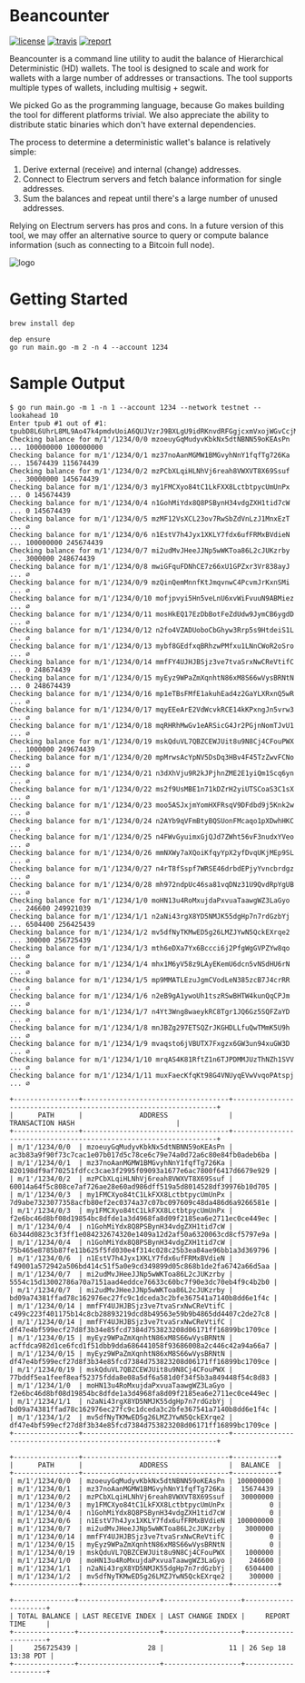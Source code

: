 Beancounter
==========

[![license](http://img.shields.io/badge/license-apache_2.0-blue.svg?style=flat)](https://raw.githubusercontent.com/square/beancounter/master/LICENSE) [![travis](https://img.shields.io/travis/com/square/beancounter.svg?maxAge=3600&logo=travis&label=travis)](https://travis-ci.com/square/beancounter) [![report](https://goreportcard.com/badge/github.com/square/beancounter)](https://goreportcard.com/report/github.com/square/beancounter)

Beancounter is a command line utility to audit the balance of Hierarchical Deterministic (HD) wallets. The tool is
designed to scale and work for wallets with a large number of addresses or transactions. The tool supports multiple
types of wallets, including multisig + segwit.

We picked Go as the programming language, because Go makes building the tool for different platforms trivial. We also
appreciate the ability to distribute static binaries which don't have external dependencies.

The process to determine a deterministic wallet's balance is relatively simple:
1. Derive external (receive) and internal (change) addresses.
2. Connect to Electrum servers and fetch balance information for single addresses.
3. Sum the balances and repeat until there's a large number of unused addresses.

Relying on Electrum servers has pros and cons. In a future version of this tool, we may offer an alternative source to
query or compute balance information (such as connecting to a Bitcoin full node).

![logo](https://raw.githubusercontent.com/square/beancounter/master/coffee.jpg)

Getting Started
===============

```
brew install dep

dep ensure
go run main.go -m 2 -n 4 --account 1234
```

Sample Output
=============

```
$ go run main.go -m 1 -n 1 --account 1234 --network testnet --lookahead 10
Enter tpub #1 out of #1:
tpubD8L6UhrL8ML9Ao47k4pmdvUoiA6QUJVzrJ9BXLgU9idRKnvdRFGgjcxmVxojWGvCcjMi6QWCp8uMpCwWdSFRDNJ7utizxLy27sVWXQT4Jz7
Checking balance for m/1'/1234/0/0 mzoeuyGqMudyvKbkNx5dtNBNN59oKEAsPn ... 100000000 100000000
Checking balance for m/1'/1234/0/1 mz37noAanMGMW1BMGvyhNnY1fqfTg726Ka ... 15674439 115674439
Checking balance for m/1'/1234/0/2 mzPCbXLqiHLNhVj6reah8VWXVT8X69Ssuf ... 30000000 145674439
Checking balance for m/1'/1234/0/3 my1FMCXyo84tC1LkFXX8LctbtpycUmUnPx ... 0 145674439
Checking balance for m/1'/1234/0/4 n1GohMiYdx8Q8PSBynH34vdgZXH1tid7cW ... 0 145674439
Checking balance for m/1'/1234/0/5 mzMF12VsXCL23ov7RwSbZdVnLzJ1MnxEzT ... ∅
Checking balance for m/1'/1234/0/6 n1EstV7h4Jyx1XKLY7fdx6ufFRMxBVdieN ... 100000000 245674439
Checking balance for m/1'/1234/0/7 mi2udMvJHeeJJNp5wWKToa86L2cJUKzrby ... 3000000 248674439
Checking balance for m/1'/1234/0/8 mwiGFquFDNhCE7z66xU1GPZxr3Vr838ayJ ... ∅
Checking balance for m/1'/1234/0/9 mzQinQemMnnfKtJmqvnwC4PcvmJrKxnSMi ... ∅
Checking balance for m/1'/1234/0/10 mofjpvyi5Hn5veLnU6xvWiFvuuN9ABMiez ... ∅
Checking balance for m/1'/1234/0/11 mosHkEQ17EzDbBotFeZdUdw9JymCB6ygdD ... ∅
Checking balance for m/1'/1234/0/12 n2fo4VZADUoboCbGhyw3Rrp5s9HtdeiS1L ... ∅
Checking balance for m/1'/1234/0/13 mybf8GEdfxqBRhzwPMfxu1LNnCWoR2oSro ... ∅
Checking balance for m/1'/1234/0/14 mmfFY4UJHJBSjz3ve7tvaSrxNwCReVtifC ... 0 248674439
Checking balance for m/1'/1234/0/15 myEyz9WPaZmXqnhtN86xM8S66wVysBRNtN ... 0 248674439
Checking balance for m/1'/1234/0/16 mp1eTBsFMfE1akuhEad4z2GaYLXRxnQ5wR ... ∅
Checking balance for m/1'/1234/0/17 mqyEEeArE2VdWcvkRCE14kKPxngJn5vrw3 ... ∅
Checking balance for m/1'/1234/0/18 mqRHRhMwGv1eARSicG4Jr2PGjnNomTJvU1 ... ∅
Checking balance for m/1'/1234/0/19 mskQduVL7QBZCEWJUit8u9N8Cj4CFouPWX ... 1000000 249674439
Checking balance for m/1'/1234/0/20 mpMrwsAcYpNV5DsDq3HBv4F45TzZwvFCNo ... ∅
Checking balance for m/1'/1234/0/21 n3dXhVju9R2kJPjhnZME2E1yiQm1Scq6yn ... ∅
Checking balance for m/1'/1234/0/22 ms2f9UsMBE1n71kDZrH2yiUTSCoaS3C1sX ... ∅
Checking balance for m/1'/1234/0/23 moo5ASJxjmYomHXFRsqV9DFdbd9j5Knk2w ... ∅
Checking balance for m/1'/1234/0/24 n2AYb9qVFmBtyBQSUonFMcaqo1pXDwhHKC ... ∅
Checking balance for m/1'/1234/0/25 n4FWvGyuimxGjQJd7ZWht56vF3nudxYVeo ... ∅
Checking balance for m/1'/1234/0/26 mmNXWy7aXQoiKfqyYpX2yfDvqUKjMEp9SL ... ∅
Checking balance for m/1'/1234/0/27 n4rT8fSspf7WRSE46drbdEPjyYvncbrdgz ... ∅
Checking balance for m/1'/1234/0/28 mh972ndpUc46sa81vqDNz31U9QvdRpYgUB ... ∅
Checking balance for m/1'/1234/1/0 moHN13u4RoMxujdaPxvuaTaawgWZ3LaGyo ... 246600 249921039
Checking balance for m/1'/1234/1/1 n2aNi43rgX8YD5NMJK55dgHp7n7rdGzbYj ... 6504400 256425439
Checking balance for m/1'/1234/1/2 mv5dfNyTKMwED5g26LMZJYwN5QckEXrqe2 ... 300000 256725439
Checking balance for m/1'/1234/1/3 mth6eDXa7Yx6Bccci6j2PfgWgGVPZYw8qo ... ∅
Checking balance for m/1'/1234/1/4 mhx1M6yV58z9LAyEKemU6dcn5vNSdHU6rN ... ∅
Checking balance for m/1'/1234/1/5 mp9MMATLEzuJgmCVodLeN385zcB7J4crRR ... ∅
Checking balance for m/1'/1234/1/6 n2eB9gA1ywoUh1tszRSwBHTW4kunQqCPJm ... ∅
Checking balance for m/1'/1234/1/7 n4Yt3Wng8waeykRC8Tgr1JQ6Gz5SQFZaYD ... ∅
Checking balance for m/1'/1234/1/8 mnJBZg297ETSQZrJKGHDLLfuQwTMmK5U9h ... ∅
Checking balance for m/1'/1234/1/9 mvaqsto6jVBUTX7Fxgzx6GW3un94xuGW3D ... ∅
Checking balance for m/1'/1234/1/10 mrqAS4K81RftZ1n6TJPDMMJUzThNZh1SVV ... ∅
Checking balance for m/1'/1234/1/11 muxFaecKfqKt98G4VNUyqEVwVvqoPAtspj ... ∅

+----------------+------------------------------------+------------------------------------------------------------------+
|      PATH      |              ADDRESS               |                         TRANSACTION HASH                         |
+----------------+------------------------------------+------------------------------------------------------------------+
| m/1'/1234/0/0  | mzoeuyGqMudyvKbkNx5dtNBNN59oKEAsPn | ac3b83a9f90f73c7cac1e07b017d5c78ce6c79e74a0d72a6c80e84fb0adeb6ba |
| m/1'/1234/0/1  | mz37noAanMGMW1BMGvyhNnY1fqfTg726Ka | 820198df9af70251fdfcc3cae3f2995f09093a1677e6ac7800f6417d6679e929 |
| m/1'/1234/0/2  | mzPCbXLqiHLNhVj6reah8VWXVT8X69Ssuf | 60014a64f5c808ce7af726ae28e60ad986dff519a5d8014528df39976b10d705 |
| m/1'/1234/0/3  | my1FMCXyo84tC1LkFXX8LctbtpycUmUnPx | 7d9abe7323077358acfb80ef2ec0374a37c07bc097609c48da486d6a9266581e |
| m/1'/1234/0/3  | my1FMCXyo84tC1LkFXX8LctbtpycUmUnPx | f2e6bc46d8bf08d19854bc8dfde1a3d4968fa8d09f2185ea6e2711ec0ce449ec |
| m/1'/1234/0/4  | n1GohMiYdx8Q8PSBynH34vdgZXH1tid7cW | 6b344d0823c3f3ff1e084232674320e1409a12d2af50a6320063cd8cf5797e9a |
| m/1'/1234/0/4  | n1GohMiYdx8Q8PSBynH34vdgZXH1tid7cW | 75b465e8785b87fe11b625f5fd030e4f314c028c25b3ea84ae96bb1a3d369796 |
| m/1'/1234/0/6  | n1EstV7h4Jyx1XKLY7fdx6ufFRMxBVdieN | f49001a572942a506bd414c51f5a0e9cd349899d05c868b1de2fa6742a66d5aa |
| m/1'/1234/0/7  | mi2udMvJHeeJJNp5wWKToa86L2cJUKzrby | 5554c15d13002786a70a7151aad4eddce76633c60bc7f90e3dc70eb4f9c4b2b0 |
| m/1'/1234/0/7  | mi2udMvJHeeJJNp5wWKToa86L2cJUKzrby | bd09a74381ffad78c162976ec27fc9c1dceda3c2bfe367541a7140b8dd6e1f4c |
| m/1'/1234/0/14 | mmfFY4UJHJBSjz3ve7tvaSrxNwCReVtifC | c499c223f401175b14c8cb28893219dcd8b49563e59b9b4865dd4407c2de27c8 |
| m/1'/1234/0/14 | mmfFY4UJHJBSjz3ve7tvaSrxNwCReVtifC | df47e4bf599ecf27d8f3b34e85fcd7384d753823208d06171ff16899bc1709ce |
| m/1'/1234/0/15 | myEyz9WPaZmXqnhtN86xM8S66wVysBRNtN | acffdca982d1ce6fcd1f51dbb9dda686441058f93686008a2c446c42a94a66a7 |
| m/1'/1234/0/15 | myEyz9WPaZmXqnhtN86xM8S66wVysBRNtN | df47e4bf599ecf27d8f3b34e85fcd7384d753823208d06171ff16899bc1709ce |
| m/1'/1234/0/19 | mskQduVL7QBZCEWJUit8u9N8Cj4CFouPWX | 77bddf5ea1feef8eaf52375fdda8e08a5df6a581d0f34f5b3a849448f54c8d83 |
| m/1'/1234/1/0  | moHN13u4RoMxujdaPxvuaTaawgWZ3LaGyo | f2e6bc46d8bf08d19854bc8dfde1a3d4968fa8d09f2185ea6e2711ec0ce449ec |
| m/1'/1234/1/1  | n2aNi43rgX8YD5NMJK55dgHp7n7rdGzbYj | bd09a74381ffad78c162976ec27fc9c1dceda3c2bfe367541a7140b8dd6e1f4c |
| m/1'/1234/1/2  | mv5dfNyTKMwED5g26LMZJYwN5QckEXrqe2 | df47e4bf599ecf27d8f3b34e85fcd7384d753823208d06171ff16899bc1709ce |
+----------------+------------------------------------+------------------------------------------------------------------+

+----------------+------------------------------------+-----------+
|      PATH      |              ADDRESS               |  BALANCE  |
+----------------+------------------------------------+-----------+
| m/1'/1234/0/0  | mzoeuyGqMudyvKbkNx5dtNBNN59oKEAsPn | 100000000 |
| m/1'/1234/0/1  | mz37noAanMGMW1BMGvyhNnY1fqfTg726Ka |  15674439 |
| m/1'/1234/0/2  | mzPCbXLqiHLNhVj6reah8VWXVT8X69Ssuf |  30000000 |
| m/1'/1234/0/3  | my1FMCXyo84tC1LkFXX8LctbtpycUmUnPx |         0 |
| m/1'/1234/0/4  | n1GohMiYdx8Q8PSBynH34vdgZXH1tid7cW |         0 |
| m/1'/1234/0/6  | n1EstV7h4Jyx1XKLY7fdx6ufFRMxBVdieN | 100000000 |
| m/1'/1234/0/7  | mi2udMvJHeeJJNp5wWKToa86L2cJUKzrby |   3000000 |
| m/1'/1234/0/14 | mmfFY4UJHJBSjz3ve7tvaSrxNwCReVtifC |         0 |
| m/1'/1234/0/15 | myEyz9WPaZmXqnhtN86xM8S66wVysBRNtN |         0 |
| m/1'/1234/0/19 | mskQduVL7QBZCEWJUit8u9N8Cj4CFouPWX |   1000000 |
| m/1'/1234/1/0  | moHN13u4RoMxujdaPxvuaTaawgWZ3LaGyo |    246600 |
| m/1'/1234/1/1  | n2aNi43rgX8YD5NMJK55dgHp7n7rdGzbYj |   6504400 |
| m/1'/1234/1/2  | mv5dfNyTKMwED5g26LMZJYwN5QckEXrqe2 |    300000 |
+----------------+------------------------------------+-----------+

+---------------+--------------------+-------------------+---------------------+
| TOTAL BALANCE | LAST RECEIVE INDEX | LAST CHANGE INDEX |     REPORT TIME     |
+---------------+--------------------+-------------------+---------------------+
|     256725439 |                 28 |                11 | 26 Sep 18 13:38 PDT |
+---------------+--------------------+-------------------+---------------------+
```
